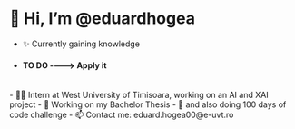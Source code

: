 # 👋 Hi, I’m @eduardhogea
- ✨ Currently gaining knowledge 
- #### TO DO ----> Apply it


</br>
- 🧑‍🎓 Intern at West University of Timisoara, working on an AI and XAI project
- 🤖 Working on my Bachelor Thesis
- 💯 and also doing 100 days of code challenge
- 📫 Contact me: eduard.hogea00@e-uvt.ro

<!---
eduardhogea/eduardhogea is a ✨ special ✨ repository because its `README.md` (this file) appears on your GitHub profile.
You can click the Preview link to take a look at your changes.
--->
